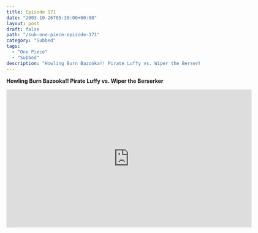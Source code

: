 ```yaml
---
title: Episode 171
date: "2003-10-26T05:30:00+00:00"
layout: post
draft: false
path: "/sub-one-piece-episode-171"
category: "Subbed"
tags:
  - "One Piece"
  - "Subbed"
description: "Howling Burn Bazooka!! Pirate Luffy vs. Wiper the Berserker"
---
```


**Howling Burn Bazooka!! Pirate Luffy vs. Wiper the Berserker**

<iframe width="640" height="360" src="https://www.rapidvideo.com/e/FXQGESOID4" frameborder="0" marginwidth=0 marginheight=0 scrolling=no allowfullscreen></iframe>

